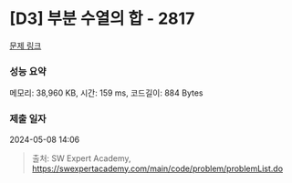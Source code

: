 # [D3] 부분 수열의 합 - 2817 

[문제 링크](https://swexpertacademy.com/main/code/problem/problemDetail.do?contestProbId=AV7IzvG6EksDFAXB) 

### 성능 요약

메모리: 38,960 KB, 시간: 159 ms, 코드길이: 884 Bytes

### 제출 일자

2024-05-08 14:06



> 출처: SW Expert Academy, https://swexpertacademy.com/main/code/problem/problemList.do